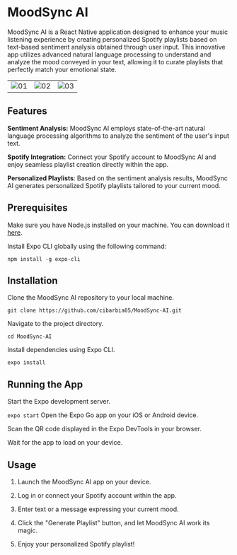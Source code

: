 # MoodSync AI
MoodSync AI is a React Native application designed to enhance your music listening experience by creating personalized Spotify playlists based on text-based sentiment analysis obtained through user input. This innovative app utilizes advanced natural language processing to understand and analyze the mood conveyed in your text, allowing it to curate playlists that perfectly match your emotional state.

|  |  |  |
|     :---:      |     :---:      |     :---:      |
| ![01](https://github.com/cibarbia05/MoodSync-AI/assets/84081765/9b72b73f-a61a-47e2-8396-1da5393f7837)   | ![02](https://github.com/cibarbia05/MoodSync-AI/assets/84081765/4e59f0af-8503-4d2c-b18e-99563817c6a4)     |![03](https://github.com/cibarbia05/MoodSync-AI/assets/84081765/b6d1d950-407b-43b6-a9c2-bef513ca5b10)    |


## Features
**Sentiment Analysis:** MoodSync AI employs state-of-the-art natural language processing algorithms to analyze the sentiment of the user's input text.

**Spotify Integration:** Connect your Spotify account to MoodSync AI and enjoy seamless playlist creation directly within the app.

**Personalized Playlists**: Based on the sentiment analysis results, MoodSync AI generates personalized Spotify playlists tailored to your current mood.


## Prerequisites
Make sure you have Node.js installed on your machine. You can download it [here](https://nodejs.org/en).

Install Expo CLI globally using the following command:

`npm install -g expo-cli`

## Installation
Clone the MoodSync AI repository to your local machine.

`git clone https://github.com/cibarbia05/MoodSync-AI.git`

Navigate to the project directory.

`cd MoodSync-AI`

Install dependencies using Expo CLI.

`expo install`

## Running the App
Start the Expo development server.

`expo start`
Open the Expo Go app on your iOS or Android device.

Scan the QR code displayed in the Expo DevTools in your browser.

Wait for the app to load on your device.


## Usage
1. Launch the MoodSync AI app on your device.

2. Log in or connect your Spotify account within the app.

3. Enter text or a message expressing your current mood.

4. Click the "Generate Playlist" button, and let MoodSync AI work its magic.

5. Enjoy your personalized Spotify playlist!
